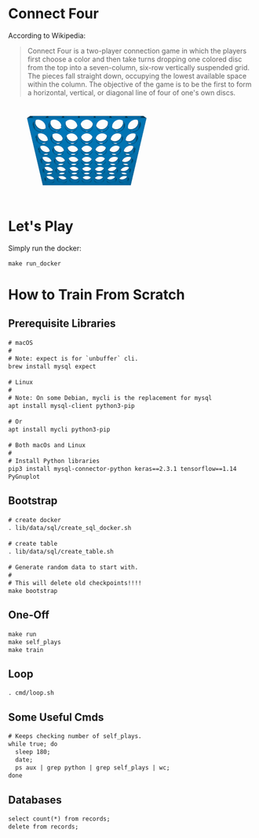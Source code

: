 Connect Four
============

According to Wikipedia:

> Connect Four is a two-player connection game in which the players first choose
a color and then take turns dropping one colored disc from the top into a
seven-column, six-row vertically suspended grid. The pieces fall straight down,
occupying the lowest available space within the column. The objective of the
game is to be the first to form a horizontal, vertical, or diagonal line of four
of one's own discs.

![ConnectFour](./data/images/Connect_Four.gif)

Let's Play
==========

Simply run the docker:

    make run_docker

How to Train From Scratch
=========================

Prerequisite Libraries
----------------------

    # macOS
    #
    # Note: expect is for `unbuffer` cli.
    brew install mysql expect

    # Linux
    #
    # Note: On some Debian, mycli is the replacement for mysql
    apt install mysql-client python3-pip

    # Or
    apt install mycli python3-pip

    # Both macOs and Linux
    #
    # Install Python libraries
    pip3 install mysql-connector-python keras==2.3.1 tensorflow==1.14 PyGnuplot


Bootstrap
---------

    # create docker
    . lib/data/sql/create_sql_docker.sh

    # create table
    . lib/data/sql/create_table.sh

    # Generate random data to start with.
    #
    # This will delete old checkpoints!!!!
    make bootstrap

One-Off
-------

    make run
    make self_plays
    make train

Loop
----

    . cmd/loop.sh


Some Useful Cmds
----------------

    # Keeps checking number of self_plays.
    while true; do
      sleep 180;
      date;
      ps aux | grep python | grep self_plays | wc;
    done

Databases
---------

    select count(*) from records;
    delete from records;
